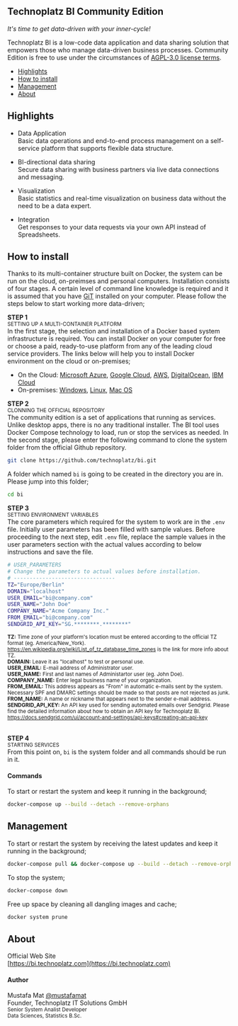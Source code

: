 ## Technoplatz BI Community Edition
*It's time to get data-driven with your inner-cycle!*

Technoplatz BI is a low-code data application and data sharing solution that empowers those who manage data-driven business processes. Community Edition is free to use under the circumstances of [AGPL-3.0 license terms](https://github.com/Technoplatz/bi/blob/main/LICENSE).

- [Highlights](#what-is-technoplatz-bi)
- [How to install](#how-to-install)
- [Management](#management)
- [About](#about)

## Highlights

- Data Application\
Basic data operations and end-to-end process management on a self-service platform that supports flexible data structure.

- BI-directional data sharing\
Secure data sharing with business partners via live data connections and messaging.

- Visualization\
Basic statistics and real-time visualization on business data without the need to be a data expert.

- Integration\
Get responses to your data requests via your own API instead of Spreadsheets.

## How to install
Thanks to its multi-container structure built on Docker, the system can be run on the cloud, on-preimses and personal computers. Installation consists of four stages. A certain level of command line knowledge is required and it is assumed that you have [GiT](https://git-scm.com) installed on your computer. Please follow the steps below to start working more data-driven;

**STEP 1**\
<sup>SETTING UP A MULTI-CONTAINER PLATFORM</sup>\
In the first stage, the selection and installation of a Docker based system infrastructure is required. You can install Docker on your computer for free or choose a paid, ready-to-use platform from any of the leading cloud service providers. The links below will help you to install Docker environment on the cloud or on-premises;

- On the Cloud: [Microsoft Azure](https://azure.microsoft.com/en-us/services/kubernetes-service/docker/), [Google Cloud](https://cloud.google.com/marketplace/docs/container-images), [AWS](https://aws.amazon.com/marketplace/pp/prodview-2jrv4ti3v2r3e?sr=0-1&ref_=beagle&applicationId=AWSMPContessa), [DigitalOcean](https://marketplace.digitalocean.com/apps/docker), [IBM Cloud](https://www.ibm.com/de-de/cloud/learn/docker)
- On-premises: [Windows](https://docs.docker.com/desktop/install/windows-install), [Linux](https://docs.docker.com/desktop/install/linux-install), [Mac OS](https://docs.docker.com/desktop/install/mac-install)

**STEP 2**\
<sup>CLONNING THE OFFICIAL REPOSITORY</sup>\
The community edition is a set of applications that running as services. Unlike desktop apps, there is no any traditional installer. The BI tool uses Docker Compose technology to load, run or stop the services as needed. In the second stage, please enter the following command to clone the system folder from the official Github repository.

```bash
git clone https://github.com/technoplatz/bi.git
```

A folder which named `bi` is going to be created in the directory you are in. Please jump into this folder;

```bash
cd bi
```

**STEP 3**\
<sup>SETTING ENVIRONMENT VARIABLES</sup>\
The core parameters which required for the system to work are in the `.env` file. Initially user parameters has been filled with sample values. Before proceeding to the next step, edit `.env` file, replace the sample values in the user parameters section with the actual values according to below instructions and save the file.

```bash
# USER_PARAMETERS
# Change the parameters to actual values before installation.
# --------------------------------
TZ="Europe/Berlin"
DOMAIN="localhost"
USER_EMAIL="bi@company.com"
USER_NAME="John Doe"
COMPANY_NAME="Acme Company Inc."
FROM_EMAIL="bi@company.com"
SENDGRID_API_KEY="SG.********.********"
```

<sub>**TZ:** Time zone of your platform's location must be entered according to the official TZ format (eg. America/New_York). https://en.wikipedia.org/wiki/List_of_tz_database_time_zones is the link for more info about TZ.\
**DOMAIN:** Leave it as "localhost" to test or personal use.\
**USER_EMAIL:** E-mail address of Administrator user.\
**USER_NAME:** First and last names of Administartor user (eg. John Doe).\
**COMPANY_NAME:** Enter legal business name of your organization.\
**FROM_EMAIL:** This address appears as "From" in automatic e-mails sent by the system. Necessary SPF and DMARC settings should be made so that posts are not rejected as junk.\
**FROM_NAME:** A name or nickname that appears next to the sender e-mail address.\
**SENDGRID_API_KEY:** An API key used for sending automated emails over Sendgrid. Please find the detailed information about how to obtain an API key for Technoplatz BI. https://docs.sendgrid.com/ui/account-and-settings/api-keys#creating-an-api-key</sub>

\
**STEP 4**\
<sup>STARTING SERVICES</sup>\
From this point on, `bi` is the system folder and all commands should be run in it.

#### Commands
To start or restart the system and keep it running in the background;

```bash
docker-compose up --build --detach --remove-orphans
```

## Management

To start or restart the system by receiving the latest updates and keep it running in the background;

```bash
docker-compose pull && docker-compose up --build --detach --remove-orphans
```

To stop the system;

```bash
docker-compose down
```

Free up space by cleaning all dangling images and cache;

```bash
docker system prune
```

## About

Official Web Site\
[https://bi.technoplatz.com](https://bi.technoplatz.com)

#### Author
Mustafa Mat [@mustafamat](https://www.github.com/mustafamat)\
Founder, Technoplatz IT Solutions GmbH\
<sub>Senior System Analist Developer\
Data Sciences, Statistics B.Sc.</sub>